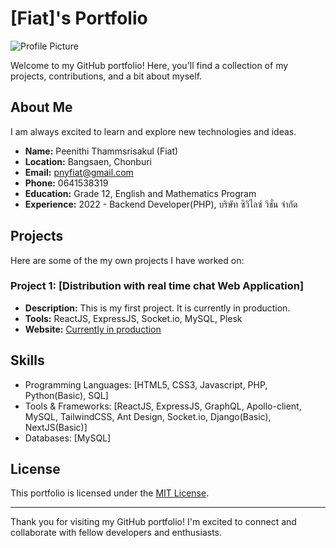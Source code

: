 # [Fiat]'s Portfolio

![Profile Picture](https://jpthinkofus.com/fiat/myprofile.jpg)

Welcome to my GitHub portfolio! Here, you'll find a collection of my projects, contributions, and a bit about myself.

## About Me

I am always excited to learn and explore new technologies and ideas.

- **Name:** Peenithi Thammsrisakul (Fiat)
- **Location:** Bangsaen, Chonburi
- **Email:** pnyfiat@gmail.com
- **Phone:** 0641538319
- **Education:** Grade 12, English and Mathematics Program
- **Experience:** 2022 - Backend Developer(PHP), บริษัท ซิวิไลซ์ วิชั่น จำกัด
  
## Projects

Here are some of the my own projects I have worked on:

### Project 1: [Distribution with real time chat Web Application]

- **Description:** This is my first project. It is currently in production.
- **Tools:** ReactJS, ExpressJS, Socket.io, MySQL, Plesk
- **Website:** [Currently in production](https://terminal-xpress.com)



## Skills

- Programming Languages: [HTML5, CSS3, Javascript, PHP, Python(Basic), SQL]
- Tools & Frameworks: [ReactJS, ExpressJS, GraphQL, Apollo-client, MySQL, TailwindCSS, Ant Design, Socket.io, Django(Basic), NextJS(Basic)]
- Databases: [MySQL]



## License

This portfolio is licensed under the [MIT License](LICENSE.md).

---

Thank you for visiting my GitHub portfolio! I'm excited to connect and collaborate with fellow developers and enthusiasts.
